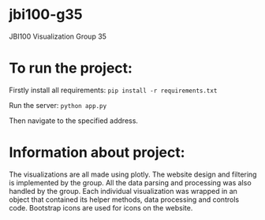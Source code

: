 # jbi100-g35
JBI100 Visualization Group 35

# To run the project:

Firstly install all requirements:
``` pip install -r requirements.txt ```


Run the server:
``` python app.py ```


Then navigate to the specified address.


# Information about project:
The visualizations are all made using plotly. The website design and filtering is implemented by the group. All the data parsing and processing was also handled by the group. Each individual visualization was wrapped in an object that contained its helper methods, data processing and controls code. Bootstrap icons are used for icons on the website. 
